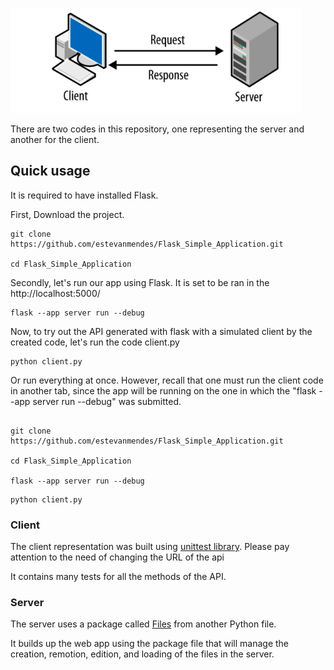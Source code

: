 ![diagram](img/diagram.png)

There are two codes in this repository, one representing the server and another for the client.

## Quick usage



It is required to have installed Flask. 

First, Download the project.

```
git clone https://github.com/estevanmendes/Flask_Simple_Application.git

cd Flask_Simple_Application
```

Secondly, let's run our app using Flask. 
It is set to be ran in the http://localhost:5000/

```
flask --app server run --debug

```

Now, to try out the API generated with flask with  a  simulated client by the created code, let's run the code client.py

```
python client.py

```


Or run everything at once. However, recall that one must run the client code in another tab, since the app will be running on the one in which the "flask --app server run --debug" was submitted. 


```

git clone https://github.com/estevanmendes/Flask_Simple_Application.git

cd Flask_Simple_Application

flask --app server run --debug

```


```
python client.py

```

### Client

The client representation was built using [unittest library](https://docs.python.org/3/library/unittest.html). 
Please pay attention to the need of changing the URL of the api

It contains many tests for all the methods of the API. 


### Server

The server uses a package called [Files](Files.py) from another Python file. 

It builds up the web app using the package file that will manage the creation, remotion, edition, and loading of the files in the server. 

